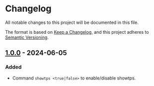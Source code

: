 # Changelog

All notable changes to this project will be documented in this file.

The format is based on [Keep a Changelog](https://keepachangelog.com/en/1.0.0/),
and this project adheres to [Semantic Versioning](https://semver.org/spec/v2.0.0.html).

## [1.0.0] - 2024-06-05

### Added

+ Command `showtps <true|false>` to enable/disable showtps.

[1.0.0]: https://github.com/odorajbotoj/showtps/releases/tag/v1.0.0
